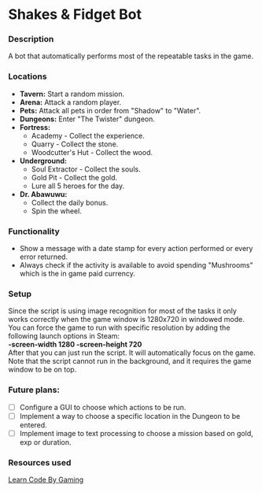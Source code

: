 # Shakes & Fidget Bot

### Description
A bot that automatically performs most of the repeatable tasks in the game.

### Locations
- **Tavern:** Start a random mission.
- **Arena:** Attack a random player.
- **Pets:** Attack all pets in order from "Shadow" to "Water".
- **Dungeons:** Enter "The Twister" dungeon.
- **Fortress:**
  - Academy - Collect the experience.
  - Quarry - Collect the stone.
  - Woodcutter's Hut - Collect the wood.
- **Underground:**
  - Soul Extractor - Collect the souls.
  - Gold Pit - Collect the gold.
  - Lure all 5 heroes for the day.
- **Dr. Abawuwu:**
  - Collect the daily bonus.
  - Spin the wheel.
  
### Functionality
- Show a message with a date stamp for every action performed or every error returned.
- Always check if the activity is available to avoid spending "Mushrooms" which is the in game paid currency.

### Setup
Since the script is using image recognition for most of the tasks it only works correctly when the game window is 1280x720 in windowed mode. You can force the game to run with specific resolution by adding the following launch options in Steam:  
**-screen-width 1280 -screen-height 720**  
After that you can just run the script. It will automatically focus on the game. Note that the script cannot run in the background, and it requires the game window to be on top.

### Future plans:
- [ ] Configure a GUI to choose which actions to be run.
- [ ] Implement a way to choose a specific location in the Dungeon to be entered.
- [ ] Implement image to text processing to choose a mission based on gold, exp or duration.

### Resources used
[Learn Code By Gaming](https://www.youtube.com/channel/UCD8vb6Bi7_K_78nItq5YITA)  
